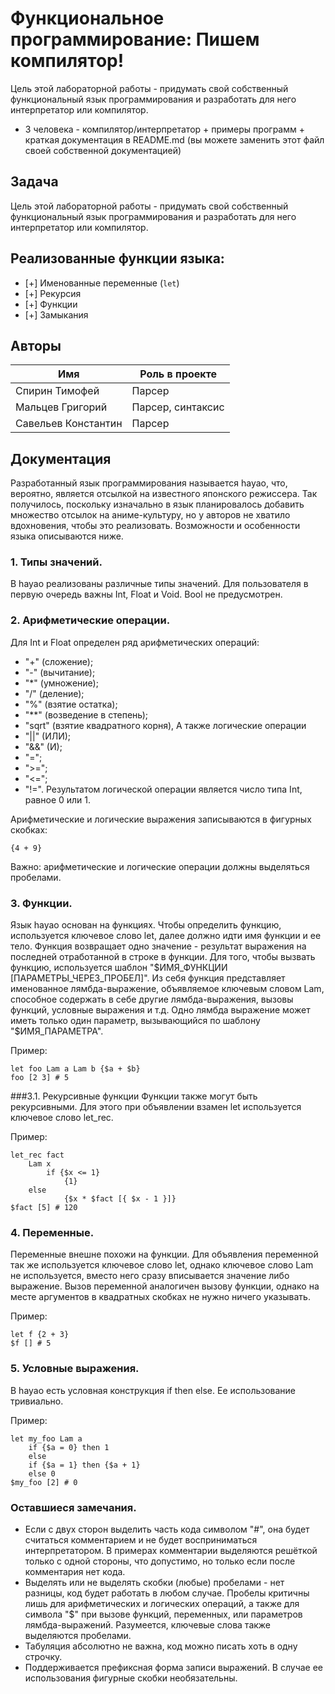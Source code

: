 # Функциональное программирование: Пишем компилятор!

Цель этой лабораторной работы - придумать свой собственный функциональный язык программирования и разработать для него интерпретатор или компилятор.

* 3 человека - компилятор/интерпретатор + примеры программ + краткая документация в README.md (вы можете заменить этот файл своей собственной документацией)

## Задача

Цель этой лабораторной работы - придумать свой собственный функциональный язык программирования и разработать для него интерпретатор или компилятор.

## Реализованные функции языка:

* [+] Именованные переменные (`let`)
* [+] Рекурсия
* [+] Функции
* [+] Замыкания

## Авторы

Имя | Роль в проекте
------------------|---------------------
Спирин Тимофей | Парсер
Мальцев Григорий | Парсер, синтаксис
Савельев Константин | Парсер

## Документация

Разработанный язык программирования называется hayao, что, вероятно, является отсылкой на известного японского режиссера. Так получилось, поскольку изначально в язык планировалось добавить множество отсылок на аниме-культуру, но у авторов не хватило вдохновения, чтобы это реализовать. Возможности и особенности языка описываются ниже.

### 1. Типы значений.
В hayao реализованы различные типы значений. Для пользователя в первую очередь важны Int, Float и Void. Bool не предусмотрен.

### 2. Арифметические операции.
Для Int и Float определен ряд арифметических операций:
- "+" (сложение);
- "-" (вычитание);
- "*" (умножение);
- "/" (деление);
- "%" (взятие остатка);
- "**" (возведение в степень);
- "sqrt" (взятие квадратного корня),
А также логические операции 
- "||" (ИЛИ);
- "&&" (И);
- "=";
- ">=";
- "<=";
- "!=".
Результатом логической операции является число типа Int, равное 0 или 1.

Арифметические и логические выражения записываются в фигурных скобках:
```
{4 + 9}
```
Важно: арифметические и логические операции должны выделяться пробелами.

### 3. Функции.
Язык hayao основан на функциях. Чтобы определить функцию, используется ключевое слово let, далее должно идти имя функции и ее тело. Функция возвращает одно значение - результат выражения на последней отработанной в строке в функции. Для того, чтобы вызвать функцию, используется шаблон "$ИМЯ_ФУНКЦИИ [ПАРАМЕТРЫ_ЧЕРЕЗ_ПРОБЕЛ]". Из себя функция представляет именованное лямбда-выражение, объявляемое ключевым словом Lam, способное содержать в себе другие лямбда-выражения, вызовы функций, условные выражения и т.д. Одно лямбда выражение может иметь только один параметр, вызывающийся по шаблону "$ИМЯ_ПАРАМЕТРА".

Пример:
```
let foo Lam a Lam b {$a + $b}
foo [2 3] # 5
```

###3.1. Рекурсивные функции
Функции также могут быть рекурсивными. Для этого при объявлении взамен let используется ключевое слово let_rec.

Пример:
```
let_rec fact 
    Lam x   
        if {$x <= 1}
        	{1}
	else   
        	{$x * $fact [{ $x - 1 }]} 
$fact [5] # 120
```

### 4. Переменные.
Переменные внешне похожи на функции. Для объявления переменной так же используется ключевое слово let, однако ключевое слово Lam не используется, вместо него сразу вписывается значение либо выражение. Вызов переменной аналогичен вызову функции, однако на месте аргументов в квадратных скобках не нужно ничего указывать.

Пример:
```
let f {2 + 3}
$f [] # 5
```

### 5. Условные выражения.
В hayao есть условная конструкция if then else. Ее использование тривиально.

Пример:
```
let my_foo Lam a
	if {$a = 0} then 1
	else
	if {$a = 1} then {$a + 1}
	else 0
$my_foo [2] # 0
```

### Оставшиеся замечания.
- Если с двух сторон выделить часть кода символом "#", она будет считаться комментарием и не будет восприниматься интерпретатором. В примерах комментарии выделяются решёткой только с одной стороны, что допустимо, но только если после комментария нет кода.
- Выделять или не выделять скобки (любые) пробелами - нет разницы, код будет работать в любом случае. Пробелы критичны лишь для арифметических и логических операций, а также для символа "$" при вызове функций, переменных, или параметров лямбда-выражений. Разумеется, ключевые слова также выделяются пробелами.
- Табуляция абсолютно не важна, код можно писать хоть в одну строчку.
- Поддерживается префиксная форма записи выражений. В случае ее использования фигурные скобки необязательны.
